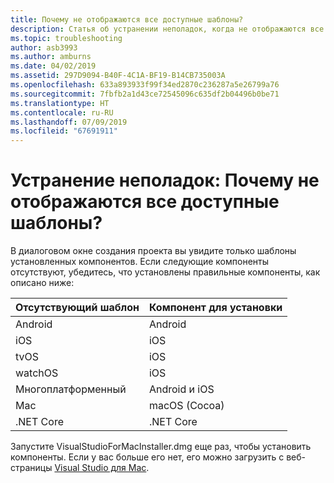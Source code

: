 ```yaml
---
title: Почему не отображаются все доступные шаблоны?
description: Статья об устранении неполадок, когда не отображаются все доступные шаблоны.
ms.topic: troubleshooting
author: asb3993
ms.author: amburns
ms.date: 04/02/2019
ms.assetid: 297D9094-B40F-4C1A-BF19-B14CB735003A
ms.openlocfilehash: 633a893933f99f34ed2870c236287a5e26799a76
ms.sourcegitcommit: 7fbfb2a1d43ce72545096c635df2b04496b0be71
ms.translationtype: HT
ms.contentlocale: ru-RU
ms.lasthandoff: 07/09/2019
ms.locfileid: "67691911"
---
```

# <a name="troubleshooting-why-can-i-not-see-all-available-templates"></a>Устранение неполадок: Почему не отображаются все доступные шаблоны?

В диалоговом окне создания проекта вы увидите только шаблоны установленных компонентов. Если следующие компоненты отсутствуют, убедитесь, что установлены правильные компоненты, как описано ниже:

|Отсутствующий шаблон  |Компонент для установки  |
|---------|---------|
|Android     |Android        |
|iOS     |iOS         |
|tvOS     |iOS         |
|watchOS     |iOS         |
|Многоплатформенный     |Android и iOS         |
|Mac     |macOS (Cocoa)         |
|.NET Core     |.NET Core         |

Запустите VisualStudioForMacInstaller.dmg еще раз, чтобы установить компоненты. Если у вас больше его нет, его можно загрузить с веб-страницы [Visual Studio для Mac](https://aka.ms/vsmac).